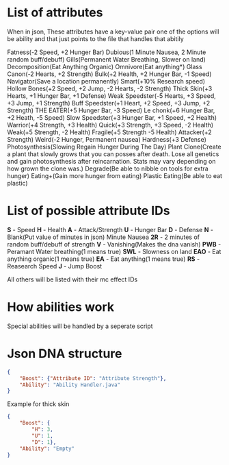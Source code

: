 # List of attributes
When in json, These attributes have a key-value pair one of the options will be ability and that just points to the file that handles that abitily

Fatness(-2 Speed, +2 Hunger Bar)
Dubious(1 Minute Nausea, 2 Minute random buff/debuff)
Gills(Permanent Water Breathing, Slower on land)
Decomposition(Eat Anything Organic)
Omnivore(Eat anything*)
Glass Canon(-2 Hearts, +2 Strength)
Bulk(+2 Health, +2 Hunger Bar, -1 Speed)
Navigator(Save a location permanently)
Smart(+10% Research speed)
Hollow Bones(+2 Speed, +2 Jump, -2 Hearts, -2 Strength)
Thick Skin(+3 Hearts, +1 Hunger Bar, +1 Defense)
Weak Speedster(-5 Hearts, +3 Speed, +3 Jump, +1 Strength)
Buff Speedster(+1 Heart, +2 Speed, +3 Jump, +2 Strength)
THE EATER(+5 Hunger Bar, -3 Speed)
Le chonk(+6 Hunger Bar, +2 Heath, -5 Speed)
Slow Speedster(+3 Hunger Bar, +1 Speed, +2 Health)
Warrior(+4 Strength, +3 Health)
    Quick(+3 Strength, +3 Speed, -2 Health)
    Weak(+5 Strength, -2 Health)
    Fragile(+5 Strength -5 Health)
Attacker(+2 Strength)
Weird(-2 Hunger, Permanent nausea)
Hardness(+3 Defense)
Photosynthesis(Slowing Regain Hunger During The Day)
Plant Clone(Create a plant that slowly grows that you can posses after death. Lose all genetics and gain photosynthesis after reincarnation. Stats may vary depending on how grown the clone was.)
Degrade(Be able to nibble on tools for extra hunger)
Eating+(Gain more hunger from eating)
Plastic Eating(Be able to eat plastic)

# List of possible attribute IDs

**S** - Speed
**H** - Health
**A** - Attack/Strength
**U** - Hunger Bar
**D** - Defense
**N** - Blank(Put value of minutes in json) Minute Nausea
**2R** - 2 minutes of random buff/debuff of strength
**V** - Vanishing(Makes the dna vanish)
**PWB** - Peramant Water breathing(1 means true)
**SWL** - Slowness on land
**EAO** - Eat anything organic(1 means true)
**EA** - Eat anything(1 means true)
**RS** - Reasearch Speed
**J** - Jump Boost

All others will be listed with their mc effect IDs

# How abilities work

Special abilities will be handled by a seperate script

# Json DNA structure
```json
{
    "Boost": {"Attribute ID": "Attribute Strength"},
    "Ability": "Ability Handler.java"
}
```
Example for thick skin
```json
{
    "Boost": {
        "H": 3,
        "U": 1,
        "D": 1},
    "Ability": "Empty"
}
```
